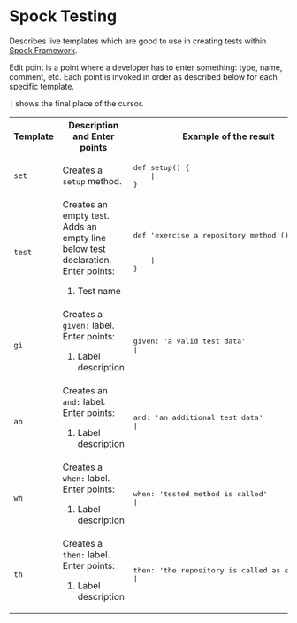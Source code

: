 # Spock Testing
Describes live templates which are good to use in creating tests within [Spock Framework](http://spockframework.org/spock/docs/1.3/all_in_one.html).

Edit point is a point where a developer has to enter something: type, name, comment, etc. Each point is invoked in order as described below for each specific template.

`|` shows the final place of the cursor.

<table>
  <tr>
    <th>Template</th><th>Description and Enter points</th><th>Example of the result</th>
  </tr>
  <tr>
    <td><code>set</code></td>
    <td>Creates a <code>setup</code> method.</td>
    <td>
      <pre lang='Groovy'>
def setup() {
    |
}</pre>
    </td>
  </tr>
  <tr>
    <td><code>test</code></td>
    <td>Creates an empty test. Adds an empty line below test declaration.<br/>
      Enter points:<br/>
      <ol>
        <li>Test name</li>
      </ol>
    </td>
    <td>
      <pre lang='Groovy'>
def 'exercise a repository method'() {
<br/>
    |
}</pre>
    </td>
  </tr>
  <tr>
    <td><code>gi</code></td>
    <td>Creates a <code>given:</code> label.<br/>
      Enter points:<br/>
      <ol>
        <li>Label description</li>
      </ol>
    </td>
    <td>
    <pre lang='Groovy'>
given: 'a valid test data'
|</pre>
    </td>
  </tr>
  <tr>
    <td><code>an</code></td>
    <td>Creates an <code>and:</code> label.<br/>
      Enter points:<br/>
      <ol>
        <li>Label description</li>
      </ol>
    </td>
    <td>
    <pre lang='Groovy'>
and: 'an additional test data'
|</pre>
    </td>
  </tr>
  <tr>
    <td><code>wh</code></td>
    <td>Creates a <code>when:</code> label.<br/>
      Enter points:<br/>
      <ol>
        <li>Label description</li>
      </ol>
    </td>
    <td>
    <pre lang='Groovy'>
when: 'tested method is called'
|</pre>
    </td>
  </tr>
  <tr>
    <td><code>th</code></td>
    <td>Creates a <code>then:</code> label.<br/>
      Enter points:<br/>
      <ol>
        <li>Label description</li>
      </ol>
    </td>
    <td>
    <pre lang='Groovy'>
then: 'the repository is called as expected'
|</pre>
    </td>
  </tr>
</table>
